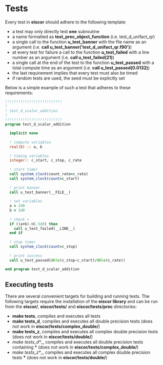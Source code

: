 # Tests #
Every test in __eiscor__ should adhere to the following template:
- a test may only directly test __one__ subroutine
- a name formatted as __test_prec_object_function__ (i.e. test_d_unifact_qr)
- a single call to the function __u_test_banner__ with the file name as an argument (i.e. __call u_test_banner('test_d_unifact_qr.f90')__)
- at every test for failure a call to the function __u_test_failed__ with a line number as an argument (i.e. __call u_test_failed(21)__)
- a single call at the end of the test to the function __u_test_passed__ with a total compute time as an argument (i.e. __call u_test_passed(0.0132)__)
- the last requirement implies that every test must also be timed
- if random tests are used, the seed must be explicitly set

Below is a simple example of such a test that adheres to these requirements:
```fortran
!!!!!!!!!!!!!!!!!!!!!!!!!!
!
! test_d_scalar_addition
!
!!!!!!!!!!!!!!!!!!!!!!!!!!
program test_d_scalar_addition

  implicit none
  
  ! compute variables
  real(8) :: a, b
  
  ! timing variables
  integer:: c_start, c_stop, c_rate
  
  ! start timer
  call system_clock(count_rate=c_rate)
  call system_clock(count=c_start)
  
  ! print banner
  call u_test_banner(__FILE__)
  
  ! set variables
  a = 2d0
  b = 3d0
    
  ! check +
  if ((a+b).NE.5d0) then
    call u_test_failed(__LINE__)
  end if
  
  ! stop timer
  call system_clock(count=c_stop)
  
  ! print success
  call u_test_passed(dble(c_stop-c_start)/dble(c_rate))
     
end program test_d_scalar_addition
```

## Executing tests ##
There are several convenient targets for building and running tests. The following targets require the installation of the __eiscor library__ and can be run from the __eiscor/__, __eiscor/tests/__ and __eiscor/tests/prec__ directories:
- __make tests__, compiles and executes all tests
- __make tests_d__, compiles and executes all double precision tests (does not work in __eiscor/tests/complex_double/__)
- __make tests_z__, compiles and executes all complex double precision tests (does not work in __eiscor/tests/double/__)
- __make tests_d_*__, compiles and executes all double precision tests containing __*__ (does not work in __eiscor/tests/complex_double/__)
- __make tests_z_*__, compiles and executes all complex double precision tests __*__ (does not work in __eiscor/tests/double/__)

